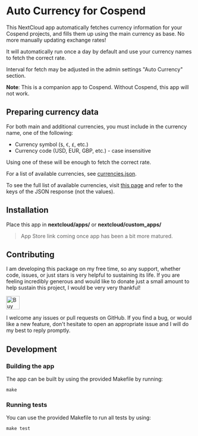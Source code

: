 <!--
SPDX-FileCopyrightText: Chen Asraf <contact@casraf.dev>
SPDX-License-Identifier: CC0-1.0
-->

# Auto Currency for Cospend

This NextCloud app automatically fetches currency information for your Cospend projects, and fills
them up using the main currency as base. No more manually updating exchange rates!

It will automatically run once a day by default and use your currency names to fetch the correct
rate.

Interval for fetch may be adjusted in the admin settings "Auto Currency" section.

**Note**: This is a companion app to Cospend. Without Cospend, this app will not work.

## Preparing currency data

For both main and additional currencies, you must include in the currency name, one of the following:

- Currency symbol (`$`, `€`, `£`, etc.)
- Currency code (USD, EUR, GBP, etc.) - case insensitive

Using one of these will be enough to fetch the correct rate.

For a list of available currencies, see [currencies.json](lib/Service/symbols.json).

To see the full list of available currencies, visit
[this page](https://cdn.jsdelivr.net/npm/@fawazahmed0/currency-api@latest/v1/currencies.json) and
refer to the keys of the JSON response (not the values).

## Installation

Place this app in **nextcloud/apps/** or **nextcloud/custom_apps/**

> App Store link coming once app has been a bit more matured.

## Contributing

I am developing this package on my free time, so any support, whether code, issues, or just stars is
very helpful to sustaining its life. If you are feeling incredibly generous and would like to donate
just a small amount to help sustain this project, I would be very very thankful!

<a href='https://ko-fi.com/casraf' target='_blank'>
  <img height='36' style='border:0px;height:36px;'
    src='https://cdn.ko-fi.com/cdn/kofi1.png?v=3'
    alt='Buy Me a Coffee at ko-fi.com' />
</a>

I welcome any issues or pull requests on GitHub. If you find a bug, or would like a new feature,
don't hesitate to open an appropriate issue and I will do my best to reply promptly.

## Development

### Building the app

The app can be built by using the provided Makefile by running:

    make

### Running tests

You can use the provided Makefile to run all tests by using:

    make test
